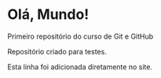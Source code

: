 # Olá, Mundo!
 Primeiro repositório do curso de Git e GitHub

 Repositório criado para testes.
 
 Esta linha foi adicionada diretamente no site.
